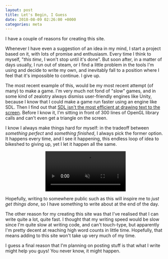 ```yaml
---
layout: post
title: Let's Begin, I Guess
date: 2018-08-09 02:26:00 +0000
categories: meta
---
```


I have a couple of reasons for creating this site.

Whenever I have even a suggestion of an idea in my mind, I start a project
based on it, with lots of promise and enthusiasm. Every time I think to myself,
"_this time_, I won't stop until it's done". But soon after, in a matter of
days usually, I run out of steam, or I find a little problem in the tools I'm
using and decide to write my own, and inevitably fall to a position where I
feel that it's impossible to continue. I give up.

The most recent example of this, would be my most recent attempt (of many) to
make a game. I'm very much not fond of "slow" games, and in some kind of
zealotry always dismiss user-friendly engines like Unity, because I know that I
could make a game run faster using an engine like SDL. Then I find out that
[SDL isn't the most efficient at drawing text to the screen](https://stackoverflow.com/questions/29064904/how-to-render-fonts-and-text-with-sdl2-efficiently).
Before I know it, I'm sitting in front of 300 lines of OpenGL library calls and
can't even get a triangle on the screen.

I know I always make things hard for myself: in the tradeoff between _something
perfect_ and _something finished_, I always pick the former option. It happens
every time, and I see it happening, this endless loop of idea to bikeshed to
giving up, yet I let it happen all the same.

<video width="50%" style="margin-left:25%;" autoplay loop muted>
<source src="{{ site.baseurl }}/assets/video/again.mp4" type="video/mp4">
</video>

Hopefully, writing to somewhere public such as this will inspire me to _just get
things done_, so I have something to write about at the end of the day.

The other reason for my creating this site was that I've realised that I can
write quite a lot, quite fast. I thought that my writing speed would be slow
since I'm quite slow at writing code, and can't touch-type, but apparently I'm
pretty decent at reaching high word counts in little time. Hopefully, that means
adding to this site won't take up very much of my time.

I guess a final reason that I'm planning on posting stuff is that what I write
might help you guys! You never know, it might happen.
